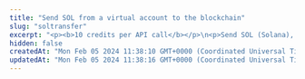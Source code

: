 ```yaml
---
title: "Send SOL from a virtual account to the blockchain"
slug: "soltransfer"
excerpt: "<p><b>10 credits per API call</b></p>\n<p>Send SOL (Solana), USDC_SOL, or custom SPL tokens from a virtual account to the blockchain. This will create Tatum internal withdrawal request with ID. When every system works as expected,\nwithdrawal request is marked as complete and transaction id is assigned to it.</p>\n<ul>\n<li>If SOL server connection is unavailable, withdrawal request is cancelled.</li>\n<li>If blockchain transfer is successful, but is it not possible to reach Tatum, transaction id of blockchain transaction is returned and withdrawal request must be completed manually, otherwise all other withdrawals will be pending.</li>\n</ul>\n<p>It is possible to perform ledger to blockchain transaction for ledger accounts without blockchain address assigned to them.</p>\n<p>This operation needs the private key of the blockchain address. Every time the funds are transferred, the transaction must be signed with the corresponding private key.\nNo one should ever send it's own private keys to the internet because there is a strong possibility of stealing keys and losing funds. In this method, it is possible to enter privateKey\nor signatureId. PrivateKey should be used only for quick development on testnet versions of blockchain when there is no risk of losing funds. In production,\n<a href=\"https://github.com/tatumio/tatum-kms\" target=\"_blank\">Tatum KMS</a> should be used for the highest security standards, and signatureId should be present in the request.\nAlternatively, using the Tatum client library for supported languages.\n</p>"
hidden: false
createdAt: "Mon Feb 05 2024 11:38:10 GMT+0000 (Coordinated Universal Time)"
updatedAt: "Mon Feb 05 2024 11:38:16 GMT+0000 (Coordinated Universal Time)"
---
```

